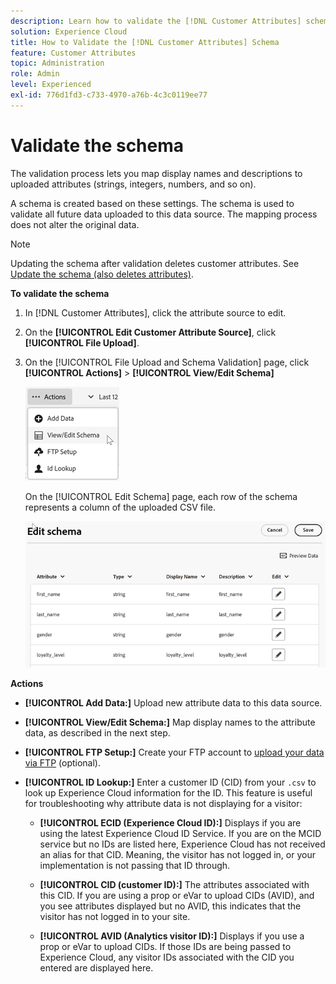 ```yaml
---
description: Learn how to validate the [!DNL Customer Attributes] schema in Adobe Experience Cloud.
solution: Experience Cloud
title: How to Validate the [!DNL Customer Attributes] Schema 
feature: Customer Attributes
topic: Administration
role: Admin
level: Experienced
exl-id: 776d1fd3-c733-4970-a76b-4c3c0119ee77
---
```

# Validate the schema

The validation process lets you map display names and descriptions to uploaded attributes (strings, integers, numbers, and so on). 

A schema is created based on these settings. The schema is used to validate all future data uploaded to this data source. The mapping process does not alter the original data.

>[!NOTE]
>
>Updating the schema after validation deletes customer attributes. See [Update the schema (also deletes attributes)](t-crs-usecase.md).

**To validate the schema**

1. In [!DNL Customer Attributes], click the attribute source to edit. 

1. On the **[!UICONTROL Edit Customer Attribute Source]**, click **[!UICONTROL File Upload]**.

1. On the [!UICONTROL File Upload and Schema Validation] page, click **[!UICONTROL Actions]** > **[!UICONTROL View/Edit Schema]**

   ![Edit a schema](assets/actions.png)

   On the [!UICONTROL Edit Schema] page, each row of the schema represents a column of the uploaded CSV file.

   ![Edit schema page in Experience Cloud](assets/schema-edit.png)

**Actions**

* **[!UICONTROL Add Data:]** Upload new attribute data to this data source.

* **[!UICONTROL View/Edit Schema:]** Map display names to the attribute data, as described in the next step.

* **[!UICONTROL FTP Setup:]** Create your FTP account to [upload your data via FTP](t-upload-attributes-ftp.md) (optional).

* **[!UICONTROL ID Lookup:]** Enter a customer ID (CID) from your `.csv` to look up Experience Cloud information for the ID. This feature is useful for troubleshooting why attribute data is not displaying for a visitor:

  * **[!UICONTROL ECID (Experience Cloud ID):]** Displays if you are using the latest Experience Cloud ID Service. If you are on the MCID service but no IDs are listed here, Experience Cloud has not received an alias for that CID. Meaning, the visitor has not logged in, or your implementation is not passing that ID through.
      
  * **[!UICONTROL CID (customer ID):]** The attributes associated with this CID. If you are using a prop or eVar to upload CIDs (AVID), and you see attributes displayed but no AVID, this indicates that the visitor has not logged in to your site.
      
  * **[!UICONTROL AVID (Analytics visitor ID):]** Displays if you use a prop or eVar to upload CIDs. If those IDs are being passed to Experience Cloud, any visitor IDs associated with the CID you entered are displayed here.
